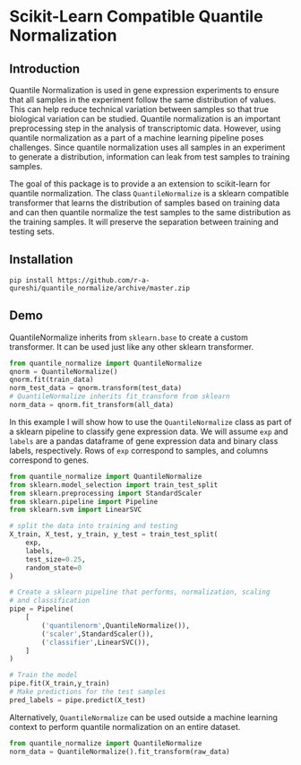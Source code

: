 # Scikit-Learn Compatible Quantile Normalization
## Introduction
Quantile Normalization is used in gene expression experiments to ensure that all samples in the experiment follow the same distribution of values. This can help reduce technical variation between samples so that true biological variation can be studied. Quantile normalization is an important preprocessing step in the analysis of transcriptomic data. However, using quantile normalization as a part of a machine learning pipeline poses challenges. Since quantile normalization uses all samples in an experiment to generate a distribution, information can leak from test samples to training samples.

The goal of this package is to provide a an extension to scikit-learn for quantile normalization. The class ```QuantileNormalize``` is a sklearn compatible transformer that learns the distribution of samples based on training data and can then quantile normalize the test samples to the same distribution as the training samples. It will preserve the separation between training and testing sets.

## Installation
```
pip install https://github.com/r-a-qureshi/quantile_normalize/archive/master.zip
```

## Demo
QuantileNormalize inherits from ```sklearn.base``` to create a custom transformer. It can be used just like any other sklearn transformer.
```python
from quantile_normalize import QuantileNormalize
qnorm = QuantileNormalize()
qnorm.fit(train_data)
norm_test_data = qnorm.transform(test_data)
# QuantileNormalize inherits fit_transform from sklearn
norm_data = qnorm.fit_transform(all_data)
```

In this example I will show how to use the ```QuantileNormalize``` class as part of a sklearn pipeline to classify gene expression data. We will assume ```exp``` and ```labels``` are a pandas dataframe of gene expression data and binary class labels, respectively. Rows of ```exp``` correspond to samples, and columns correspond to genes.
```python
from quantile_normalize import QuantileNormalize
from sklearn.model_selection import train_test_split
from sklearn.preprocessing import StandardScaler
from sklearn.pipeline import Pipeline
from sklearn.svm import LinearSVC

# split the data into training and testing
X_train, X_test, y_train, y_test = train_test_split(
    exp,
    labels,
    test_size=0.25,
    random_state=0
)

# Create a sklearn pipeline that performs, normalization, scaling
# and classification
pipe = Pipeline(
    [
        ('quantilenorm',QuantileNormalize()),
        ('scaler',StandardScaler()),
        ('classifier',LinearSVC()),
    ]
)

# Train the model
pipe.fit(X_train,y_train)
# Make predictions for the test samples
pred_labels = pipe.predict(X_test)
```

Alternatively, ```QuantileNormalize``` can be used outside a machine learning context to perform quantile normalization on an entire dataset.
```python
from quantile_normalize import QuantileNormalize
norm_data = QuantileNormalize().fit_transform(raw_data)
```